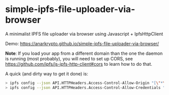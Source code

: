 # simple-ipfs-file-uploader-via-browser
A minimalist IPFS file uploader via browser using Javascript + IpfsHttpClient


Demo: https://anarkrypto.github.io/simple-ipfs-file-uploader-via-browser/





<strong>Note</strong>: If you load your app from a different domain than the one the daemon is running (most probably), you will need to set up CORS, see https://github.com/ipfs/js-ipfs-http-client#cors to learn how to do that.

A quick (and dirty way to get it done) is:

```bash
> ipfs config --json API.HTTPHeaders.Access-Control-Allow-Origin "[\"*\"]"
> ipfs config --json API.HTTPHeaders.Access-Control-Allow-Credentials "[\"true\"]"
```
